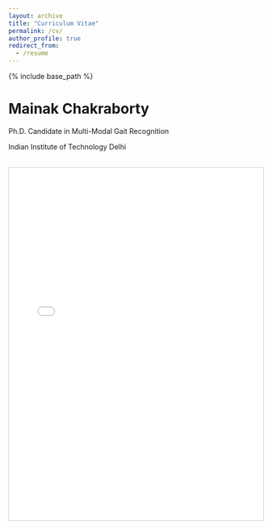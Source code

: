 ```yaml
---
layout: archive
title: "Curriculum Vitae"
permalink: /cv/
author_profile: true
redirect_from:
  - /resume
---
```


{% include base_path %}

<div class="cv-container">
  <div class="cv-header">
    <h1>Mainak Chakraborty</h1>
    <p class="cv-subtitle">Ph.D. Candidate in Multi-Modal Gait Recognition</p>
    <p class="cv-contact">Indian Institute of Technology Delhi</p>
    <div class="cv-pdf-viewer" style="margin-top:2rem;">
      <iframe src="resume.pdf" width="100%" height="700px" style="border:1px solid #ccc;">
        This browser does not support PDFs. Please download the PDF to view it: <a href="main/_pages/resume.pdf">Download PDF</a>.
      </iframe>
    </div>

  <!-- <section class="cv-section">
    <h2><i class="fas fa-graduation-cap"></i> Education</h2>
    <div class="cv-timeline">
      <div class="cv-timeline-item">
        <div class="cv-timeline-content">
          <h3>Ph.D. in Multi-Modal Gait Recognition</h3>
          <p class="cv-institution">Indian Institute of Technology Delhi (IIT Delhi)</p>
          <p class="cv-date">Expected 2025</p>
        </div>
      </div>
      <div class="cv-timeline-item">
        <div class="cv-timeline-content">
          <h3>M.Tech.</h3>
          <p class="cv-institution">Indian Institute of Engineering Science and Technology, Shibpur (IIEST)</p>
          <p class="cv-date">2021</p>
        </div>
      </div>
    </div>
  </section>

  <section class="cv-section">
    <h2><i class="fas fa-award"></i> Scholarships & Awards</h2>
    <div class="cv-grid">
      <div class="cv-card">
        <h3>PMRF Scholarship</h3>
        <p>Top 0.5% among 212,568 candidates (India)</p>
        <span class="cv-year">2022</span>
      </div>
      <div class="cv-card">
        <h3>GATE Fellowship</h3>
        <p>Top 6% among 167,376 candidates (India)</p>
        <span class="cv-year">2019</span>
      </div>
      <div class="cv-card">
        <h3>ASDC Scholarship</h3>
        <p>Top 1% among the batch (India)</p>
        <span class="cv-year">2015</span>
      </div>
      <div class="cv-card">
        <h3>IEEE SPS Scholarship</h3>
        <p>IEEE Signal Processing Society Scholarship recipient (USA)</p>
        <span class="cv-year">2024</span>
      </div>
    </div>
  </section>

  <section class="cv-section">
    <h2><i class="fas fa-book"></i> Publications</h2>
    <div class="publications-container">
      <h3>Journal Articles</h3>
      <div class="publications-list">
        <div class="publication-item">
          <h4>
            <a href="https://ieeexplore.ieee.org/document/10634750" target="_blank">Gaj-Gamini: Mitigating Man–Animal Conflict by Detecting Moving Elephants Using Ground Vibration‑Based Seismic Sensor</a>
          </h4>
          <div class="publication-meta">
            <p class="authors">M Chakraborty, chandan, B Mukhopadhyay, Sahil Anchal, S Kar</p>
            <p class="venue">IEEE Sensors Letters, 2024</p>
            <a href="https://ieeexplore.ieee.org/document/10634750" class="btn btn--primary" target="_blank">
              <i class="fas fa-external-link-alt"></i> View Paper
            </a>
          </div>
        </div>

        <div class="publication-item">
          <h4>
            <a href="https://ieeexplore.ieee.org/document/10314463" target="_blank">Enhancing Person Identification Through Data Augmentation of Footstep‑Based Seismic Signals</a>
          </h4>
          <div class="publication-meta">
            <p class="authors">M Chakraborty, S Kar</p>
            <p class="venue">IEEE Signal Processing Letters, 2023</p>
            <a href="https://ieeexplore.ieee.org/document/10314463" class="btn btn--primary" target="_blank">
              <i class="fas fa-external-link-alt"></i> View Paper
            </a>
          </div>
        </div>
      </div>

      <h3>Conference Papers</h3>
      <div class="publications-list">
        <div class="publication-item">
          <h4>
            <a href="https://ieeexplore.ieee.org/stamp/stamp.jsp?arnumber=10888251" target="_blank">VibeGait: Enhancing Structural‑Vibration based Gait Recognition using Vision</a>
          </h4>
          <div class="publication-meta">
            <p class="authors">M Chakraborty, Chandan, B Mukhopadhyay, Sahil Anchal, S Kar</p>
            <p class="venue">IEEE ICASSP 2025</p>
            <a href="https://ieeexplore.ieee.org/stamp/stamp.jsp?arnumber=10888251" class="btn btn--primary" target="_blank">
              <i class="fas fa-external-link-alt"></i> View Paper
            </a>
          </div>
        </div>

        <div class="publication-item">
          <h4>
            <a href="https://dl.acm.org/doi/10.1145/3715014.3724063" target="_blank">Poster Abstract: A Structural Vibration-based Gait Abnormality Detection System</a>
          </h4>
          <div class="publication-meta">
            <p class="authors">Mainak Chakraborty, Bodhibrata Mukhopadhyay, and Subrat Kar</p>
            <p class="venue">ACM SENSYS 2025</p>
            <a href="https://dl.acm.org/doi/10.1145/3715014.3724063" class="btn btn--primary" target="_blank">
              <i class="fas fa-external-link-alt"></i> View Paper
            </a>
          </div>
        </div>

        <div class="publication-item">
          <h4>
            <a href="https://ieeexplore.ieee.org/document/9824819" target="_blank">Micro‑Seismic Event Detection using Statistical Feature Extraction and Machine Learning Techniques</a>
          </h4>
          <div class="publication-meta">
            <p class="authors">M. Chakraborty, M. Das, and S. Aruchamy</p>
            <p class="venue">IEEE I2CT 2022</p>
            <a href="https://ieeexplore.ieee.org/document/9824819" class="btn btn--primary" target="_blank">
              <i class="fas fa-external-link-alt"></i> View Paper
            </a>
          </div>
        </div>

        <div class="publication-item">
          <h4>
            <a href="https://ieeexplore.ieee.org/document/9702317" target="_blank">Human Action Classification using Seismic Sensor and Machine Learning Techniques</a>
          </h4>
          <div class="publication-meta">
            <p class="authors">M. Chakraborty, S. A, S. Reddy, S. Kumar Mandal, and S. Bhaumik</p>
            <p class="venue">IEEE ISCON 2021</p>
            <a href="https://ieeexplore.ieee.org/document/9702317" class="btn btn--primary" target="_blank">
              <i class="fas fa-external-link-alt"></i> View Paper
            </a>
          </div>
        </div>
      </div>
    </div>
  </section>

  <section class="cv-section">
    <h2><i class="fas fa-chalkboard-teacher"></i> Teaching Experience</h2>
    <p class="teaching-intro">Dedicated to fostering academic excellence through innovative teaching methods and practical learning approaches.</p>
    <div class="teaching-list">
      {% for post in site.teaching reversed %}
        {% include archive-single-cv.html %}
      {% endfor %}
    </div>
  </section>

  <section class="cv-section">
    <h2><i class="fas fa-code"></i> Technical Skills</h2>
    <div class="skills-container">
      <div class="skills-category">
        <h3>Programming Languages</h3>
        <div class="skills-tags">
          <span class="skill-tag">Python</span>
          <span class="skill-tag">C/C++</span>
          <span class="skill-tag">C#</span>
          <span class="skill-tag">Embedded C</span>
          <span class="skill-tag">CUDA</span>
          <span class="skill-tag">MATLAB</span>
        </div>
      </div>
      <div class="skills-category">
        <h3>Tools & Technologies</h3>
        <div class="skills-tags">
          <span class="skill-tag">TensorFlow</span>
          <span class="skill-tag">PyTorch</span>
          <span class="skill-tag">Docker</span>
          <span class="skill-tag">OpenCV</span>
          <span class="skill-tag">Git</span>
          <span class="skill-tag">LaTeX</span>
        </div>
      </div>
    </div>
  </section>

  <section class="cv-section">
    <h2><i class="fas fa-certificate"></i> Certifications</h2>
    <div class="certifications-list">
      <div class="certification-item">
        <h3>TensorFlow Developer Certificate</h3>
        <p>ID: 87883013</p>
        <span class="cert-year">2023</span>
      </div>
      <div class="certification-item">
        <h3>Associate Member of the Institution of Engineers (AMIE)</h3>
        <p>ID: AM3115693</p>
        <span class="cert-year">2023</span>
      </div>
      <div class="certification-item">
        <h3>Deeplearning.ai TensorFlow Developer</h3>
        <span class="cert-year">2021</span>
      </div>
    </div>
  </section>

  <section class="cv-section">
    <h2><i class="fas fa-hands-helping"></i> Service & Leadership</h2>
    <div class="service-list">
      <div class="service-item">
        <h3>Youth Ideathon 2024</h3>
        <p>Mentor at India's largest high-school-level competition of ideas</p>
        <span class="service-year">2024-continuing</span>
      </div>
      <div class="service-item">
        <h3>Hindu College, Deep Learning Workshop</h3>
        <p>Conducted AtoZ workshop for Delhi University Students</p>
        <span class="service-year">2023</span>
      </div>
      <div class="service-item">
        <h3>IIEST Covid‑19 Volunteering Team</h3>
        <p>Active volunteer during the pandemic</p>
        <span class="service-year">2020</span>
      </div>
    </div>
  </section>

</div> 

<style>
.cv-container {
  max-width: 1000px;
  margin: 0 auto;
  padding: 2rem;
  font-family: -apple-system, BlinkMacSystemFont, "Segoe UI", Roboto, "Helvetica Neue", Arial, sans-serif;
}

.cv-header {
  text-align: center;
  margin-bottom: 3rem;
  padding-bottom: 2rem;
  border-bottom: 2px solid #eee;
}

.cv-header h1 {
  font-size: 2.5rem;
  margin-bottom: 0.5rem;
  color: #2a7ae2;
}

.cv-subtitle {
  font-size: 1.2rem;
  color: #666;
  margin-bottom: 0.5rem;
}

.cv-contact {
  color: #888;
  margin-bottom: 1.5rem;
}

.cv-download {
  margin-top: 1rem;
}

.cv-section {
  margin-bottom: 3rem;
}

.cv-section h2 {
  color: #2a7ae2;
  border-bottom: 2px solid #eee;
  padding-bottom: 0.5rem;
  margin-bottom: 1.5rem;
  display: flex;
  align-items: center;
  gap: 0.5rem;
}

.cv-timeline {
  position: relative;
  padding-left: 2rem;
}

.cv-timeline-item {
  position: relative;
  margin-bottom: 2rem;
}

.cv-timeline-item::before {
  content: '';
  position: absolute;
  left: -2rem;
  top: 0;
  width: 1px;
  height: 100%;
  background: #eee;
}

.cv-timeline-content {
  background: #f8f9fa;
  padding: 1.5rem;
  border-radius: 8px;
  box-shadow: 0 2px 4px rgba(0,0,0,0.05);
}

.cv-timeline-content h3 {
  margin: 0 0 0.5rem;
  color: #333;
}

.cv-institution {
  color: #666;
  margin-bottom: 0.25rem;
}

.cv-date {
  color: #888;
  font-size: 0.9rem;
}

.cv-grid {
  display: grid;
  grid-template-columns: repeat(auto-fit, minmax(250px, 1fr));
  gap: 1.5rem;
}

.cv-card {
  background: #f8f9fa;
  padding: 1.5rem;
  border-radius: 8px;
  box-shadow: 0 2px 4px rgba(0,0,0,0.05);
}

.cv-card h3 {
  margin: 0 0 0.5rem;
  color: #333;
}

.cv-year {
  display: inline-block;
  background: #2a7ae2;
  color: white;
  padding: 0.25rem 0.75rem;
  border-radius: 4px;
  font-size: 0.9rem;
  margin-top: 0.5rem;
}

.publications-container {
  display: grid;
  gap: 2rem;
}

.publications-list {
  background: #f8f9fa;
  padding: 1.5rem;
  border-radius: 8px;
  box-shadow: 0 2px 4px rgba(0,0,0,0.05);
}

.teaching-intro {
  font-size: 1.1rem;
  color: #666;
  margin-bottom: 1.5rem;
  font-style: italic;
}

.skills-container {
  display: grid;
  gap: 2rem;
}

.skills-category {
  background: #f8f9fa;
  padding: 1.5rem;
  border-radius: 8px;
  box-shadow: 0 2px 4px rgba(0,0,0,0.05);
}

.skills-tags {
  display: flex;
  flex-wrap: wrap;
  gap: 0.5rem;
  margin-top: 1rem;
}

.skill-tag {
  background: #2a7ae2;
  color: white;
  padding: 0.5rem 1rem;
  border-radius: 4px;
  font-size: 0.9rem;
}

.certifications-list, .service-list {
  display: grid;
  gap: 1.5rem;
}

.certification-item, .service-item {
  background: #f8f9fa;
  padding: 1.5rem;
  border-radius: 8px;
  box-shadow: 0 2px 4px rgba(0,0,0,0.05);
}

.certification-item h3, .service-item h3 {
  margin: 0 0 0.5rem;
  color: #333;
}

.cert-year, .service-year {
  display: inline-block;
  background: #2a7ae2;
  color: white;
  padding: 0.25rem 0.75rem;
  border-radius: 4px;
  font-size: 0.9rem;
  margin-top: 0.5rem;
}

.publication-item {
  background: #f8f9fa;
  padding: 1.5rem;
  border-radius: 8px;
  box-shadow: 0 2px 4px rgba(0,0,0,0.05);
  margin-bottom: 1.5rem;
}

.publication-item h4 {
  margin: 0 0 1rem;
  font-size: 1.1rem;
  line-height: 1.4;
}

.publication-item h4 a {
  color: #2a7ae2;
  text-decoration: none;
}

.publication-item h4 a:hover {
  text-decoration: underline;
}

.publication-meta {
  display: flex;
  flex-direction: column;
  gap: 0.5rem;
}

.publication-meta .authors {
  font-style: italic;
  color: #666;
  margin: 0;
}

.publication-meta .venue {
  color: #888;
  margin: 0;
}

.publication-meta .btn {
  align-self: flex-start;
  margin-top: 0.5rem;
}

@media (max-width: 768px) {
  .cv-container {
    padding: 1rem;
  }
  
  .cv-grid {
    grid-template-columns: 1fr;
  }
  
  .skills-tags {
    flex-direction: column;
  }
  
  .skill-tag {
    width: 100%;
    text-align: center;
  }
  
  .publication-item {
    padding: 1rem;
  }
  
  .publication-item h4 {
    font-size: 1rem;
  }
}
</style>